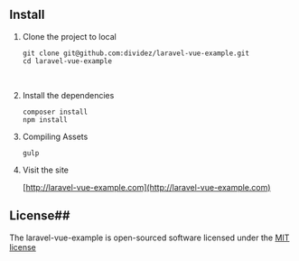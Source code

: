 ## Install

1. Clone the project to local

   ```
   git clone git@github.com:dividez/laravel-vue-example.git
   cd laravel-vue-example
   ```

   ​

2. Install the dependencies

   ```
   composer install
   npm install
   ```

3. Compiling Assets

   ```
   gulp
   ```

4. Visit the site

   [http://laravel-vue-example.com](http://laravel-vue-example.com)

## License##

The laravel-vue-example is open-sourced software licensed under the [MIT license](http://opensource.org/licenses/MIT)